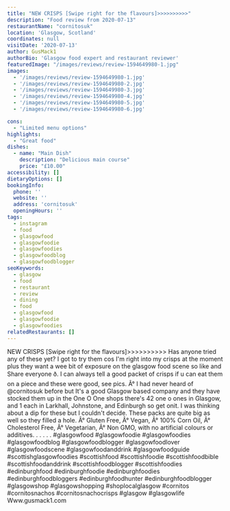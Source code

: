 ```yaml
---
title: "NEW CRISPS [Swipe right for the flavours]>>>>>>>>>>"
description: "Food review from 2020-07-13"
restaurantName: "cornitosuk"
location: 'Glasgow, Scotland'
coordinates: null
visitDate: '2020-07-13'
author: GusMack1
authorBio: 'Glasgow food expert and restaurant reviewer'
featuredImage: "/images/reviews/review-1594649980-1.jpg"
images:
  - '/images/reviews/review-1594649980-1.jpg'
  - '/images/reviews/review-1594649980-2.jpg'
  - '/images/reviews/review-1594649980-3.jpg'
  - '/images/reviews/review-1594649980-4.jpg'
  - '/images/reviews/review-1594649980-5.jpg'
  - '/images/reviews/review-1594649980-6.jpg'

cons:
  - "Limited menu options"
highlights:
  - "Great food"
dishes:
  - name: "Main Dish"
    description: "Delicious main course"
    price: "£10.00"
accessibility: []
dietaryOptions: []
bookingInfo:
  phone: ''
  website: ''
  address: 'cornitosuk'
  openingHours: ''
tags:
  - instagram
  - food
  - glasgowfood
  - glasgowfoodie
  - glasgowfoodies
  - glasgowfoodblog
  - glasgowfoodblogger
seoKeywords:
  - glasgow
  - food
  - restaurant
  - review
  - dining
  - food
  - glasgowfood
  - glasgowfoodie
  - glasgowfoodies
relatedRestaurants: []
---
```

NEW CRISPS [Swipe right for the flavours]>>>>>>>>>>
Has anyone tried any of these yet? I got to try them cos I'm right into my crisps at the moment plus they want a wee bit of exposure on the glasgow food scene so like and Share everyone ð. I can always tell a good packet of crisps if u can eat them on a piece and these were good, see pics.
Â°
I had never heard of @cornitosuk before but It's a good Glasgow based company and they have stocked them up in the One O One shops there's 42 one o ones in Glasgow, and 1 each in Larkhall, Johnstone, and Edinburgh so get onit. I was thinking about a dip for these but I couldn't decide. These packs are quite big as well so they filled a hole.
Â° Gluten Free, 
Â° Vegan, 
Â° 100% Corn Oil, 
Â° Cholesterol Free, 
Â° Vegetarian, 
Â° Non GMO, with no artificial colours or additives.
.
.
.
.
.
#glasgowfood #glasgowfoodie #glasgowfoodies #glasgowfoodblog #glasgowfoodblogger #glasgowfoodlover #glasgowfoodscene #glasgowfoodanddrink #glasgowfoodguide #scottishglasgowfoodies #scottishfood #scottishfoodie #scottishfoodbible #scottishfoodanddrink #scottishfoodblogger #scottishfoodies #edinburghfood #edinburghfoodie #edinburghfoodies #edinburghfoodbloggers #edinburghfoodhunter #edinburghfoodblogger #glasgowshop #glasgowshopping #shoplocalglasgow #cornitos #cornitosnachos #cornitosnachocrisps #glasgow #glasgowlife
Www.gusmack1.com

